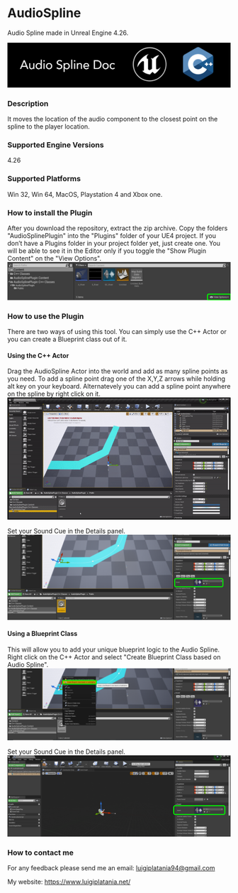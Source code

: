 # AudioSpline
Audio Spline made in Unreal Engine 4.26. 

![](Documentation/Images/Image01.PNG)

### Description
It moves the location of the audio component to the closest point on the spline to the player location.

### Supported Engine Versions
4.26

### Supported Platforms
Win 32, Win 64, MacOS, Playstation 4 and Xbox one.

### How to install the Plugin 
After you download the repository, extract the zip archive. Copy the folders "AudioSplinePlugin" into the "Plugins" folder of your UE4 project. 
If you don’t have a Plugins folder in your project folder yet, just create one.
You will be able to see it in the Editor only if you toggle the "Show Plugin Content" on the "View Options".
![](Documentation/Images/Image02.PNG)

### How to use the Plugin
There are two ways of using this tool. You can simply use the C++ Actor or you can create a Blueprint class out of it.

#### Using the C++ Actor
Drag the AudioSpline Actor into the world and add as many spline points as you need.
To add a spline point drag one of the X,Y,Z arrows while holding alt key on your keyboard. Alternatevely you can add a spline point anywhere on the spline by right click on it. 
![](Documentation/Images/Gif01.gif)

Set your Sound Cue in the Details panel.   
![](Documentation/Images/Image05.PNG)

#### Using a Blueprint Class
This will allow you to add your unique blueprint logic to the Audio Spline.
Right click on the C++ Actor and select "Create Blueprint Class based on Audio Spline". 
![](Documentation/Images/Image04.PNG)

Set your Sound Cue in the Details panel.   
![](Documentation/Images/Image06.PNG)

### How to contact me
For any feedback please send me an email: 
luigiplatania94@gmail.com

My website: https://www.luigiplatania.net/
